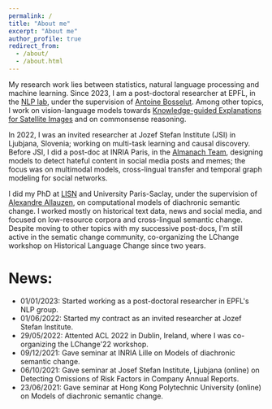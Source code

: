 ```yaml
---
permalink: /
title: "About me"
excerpt: "About me"
author_profile: true
redirect_from: 
  - /about/
  - /about.html
---
```


My research work lies between statistics, natural language processing and machine learning.
Since 2023, I am a post-doctoral researcher at EPFL, in the [NLP lab](https://nlp.epfl.ch/), under the supervision of [Antoine Bosselut](https://atcbosselut.github.io/). Among other topics, I work on vision-language models towards [Knowledge-guided Explanations for Satellite Images](https://www.epfl.ch/labs/eceo/eceo/projects/572-2/) and on commonsense reasoning.

In 2022, I was an invited researcher at Jozef Stefan Institute (JSI) in Ljubjana, Slovenia; working on multi-task learning and causal discovery.
Before JSI, I did a post-doc at INRIA Paris, in the [Almanach Team](http://almanach.inria.fr/), designing models to detect hateful content in social media posts and memes; the focus was on multimodal models, cross-lingual transfer and temporal graph modeling for social networks.

I did my PhD at [LISN](https://www.limsi.fr/en/) and University Paris-Saclay, under the supervision of [Alexandre Allauzen](https://allauzen.github.io/), on computational models of diachronic semantic change. I worked mostly on historical text data, news and social media, and focused on low-resource corpora and cross-lingual semantic change.
Despite moving to other topics with my successive post-docs, I'm still active in the sematic change community, co-organizing the LChange workshop on Historical Language Change since two years.


# News:

* 01/01/2023: Started working as a post-doctoral researcher in EPFL's NLP group.
* 01/06/2022: Started my contract as an invited researcher at Jozef Stefan Institute.
* 29/05/2022: Attented ACL 2022 in Dublin, Ireland, where I was co-organizing the LChange'22 workshop. 
* 09/12/2021: Gave seminar at INRIA Lille on Models of diachronic semantic change.
*	06/10/2021: Gave seminar at Josef Stefan Institute, Ljubjana (online)	on Detecting Omissions of Risk Factors in Company Annual Reports.
* 23/06/2021: Gave seminar at Hong Kong Polytechnic University (online) on Models of diachronic semantic change.